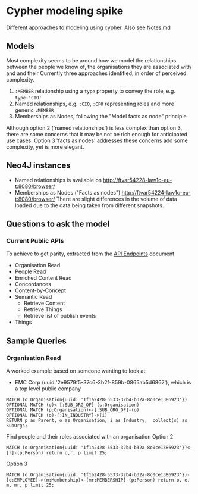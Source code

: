 # Cypher modeling spike
Different approaches to modeling using cypher. Also see [Notes.md](Notes.md)

## Models
Most complexity seems to be around how we model the relationships between the people we know of, the organisations they are associated with and  and their Currently three approaches identified, in order of perceived complexity.
1. `:MEMBER` relationship using a `type` property to convey the role, e.g. `type:'CIO'`
1. Named relationships, e.g. `:CIO`, `:CFO` representing roles and more generic `:MEMBER`
1. Memberships as Nodes, following the "Model facts as node" principle

Although option 2 ('named relationships') is less complex than option 3, there are some concerns that it may be not be rich enough for anticipated use cases. Option 3 'facts as nodes' addresses these concerns add some complexity, yet is more elegant.

## Neo4J instances
* Named relationships is available on [http://ftvar54228-law1c-eu-t:8080/browser/](http://ftvar54228-law1c-eu-t:8080/browser/)
* Memberships as Nodes ("Facts as nodes") [http://ftvar54224-law1c-eu-t:8080/browser/](http://ftvar54224-law1c-eu-t:8080/browser/)
There are slight differences in the volume of data loaded due to the data being taken from different snapshots.


## Questions to ask the model

### Current Public APIs
To achieve to get parity, extracted from the [API Endpoints](https://docs.google.com/document/d/13RuSTXt1kMR8EAXaf94E9MRQPfvjAgrJlbpvItED7Cg/) document
* Organisation Read
* People Read
* Enriched Content Read
* Concordances
* Content-by-Concept
* Semantic Read
  * Retrieve Content
  * Retrieve Things
  * Retrieve list of publish events
* Things

## Sample Queries

### Organisation Read
A worked example based on someone wanting to look at:
* EMC Corp (uuid:'2e9579f5-37c6-3b2f-859b-0865ab5d6867'), which is a top level public company

```
MATCH (o:Organisation{uuid: '1f1a2428-5533-32b4-b32a-8c0ce1386923'})
OPTIONAL MATCH (o)<-[:SUB_ORG_OF]-(s:Organisation)
OPTIONAL MATCH (p:Organisation)<-[:SUB_ORG_OF]-(o)
OPTIONAL MATCH (o)-[:IN_INDUSTRY]->(i)
RETURN p as Parent, o as Organisation, i as Industry,  collect(s) as SubOrgs;
```

Find people and their roles associated with an organisation
Option 2
```
MATCH (o:Organisation{uuid: '1f1a2428-5533-32b4-b32a-8c0ce1386923'})<-[r]-(p:Person) return o,r, p limit 25;
```

Option 3
```
MATCH (o:Organisation{uuid: '1f1a2428-5533-32b4-b32a-8c0ce1386923'})-[e:EMPLOYEE]->(m:Membership)<-[mr:MEMBERSHIP]-(p:Person) return o, e, m, mr, p limit 25;
```
